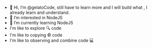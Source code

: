 - 👋 Hi, I’m @gelatoCode, still have to learn more and I will build what , I already learn and understand.
- 👀 I’m interested in NodeJS 
- 🌱 I’m currently learning NodeJS
-  I'm like to explore 🔍 code
-  I'm like to copying ©️ code
-  I'm like to observing and combine code 💻


<!---
gelatoCode/gelatoCode is a ✨ special ✨ repository because its `README.md` (this file) appears on your GitHub profile.
You can click the Preview link to take a look at your changes.
--->
